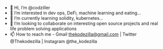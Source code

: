 - 👋 Hi, I’m @codziller
- 👀 I’m interested in dev ops, DeFi, machine learning and eating...
- 🌱 I’m currently learning solidity, kubernetes...
- 💞️ I’m looking to collaborate on interesting open source projects and real life problem solving applications
- 📫 How to reach me - Gmail thekodezilla@gmail.com | Twitter @Thekodezilla | Instagram @the_kodezilla

<!---
codziller/codziller is a ✨ special ✨ repository because its `README.md` (this file) appears on your GitHub profile.
You can click the Preview link to take a look at your changes.
--->
